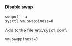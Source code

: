 #### Disable swap
```
swapoff -a
sysctl vm.swappiness=0
```
Add to the file /etc/sysctl.conf:
```
vm.swappiness=0
```
